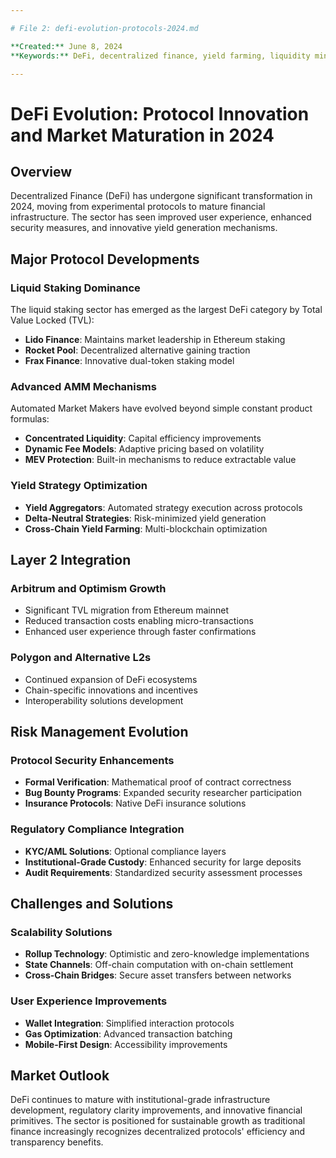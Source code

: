 ```yaml
---

# File 2: defi-evolution-protocols-2024.md

**Created:** June 8, 2024  
**Keywords:** DeFi, decentralized finance, yield farming, liquidity mining, smart contracts, Ethereum, Layer 2, Uniswap, Compound, Aave, TVL, governance tokens, MEV, liquid staking

---
```


# DeFi Evolution: Protocol Innovation and Market Maturation in 2024

## Overview

Decentralized Finance (DeFi) has undergone significant transformation in 2024, moving from experimental protocols to mature financial infrastructure. The sector has seen improved user experience, enhanced security measures, and innovative yield generation mechanisms.

## Major Protocol Developments

### Liquid Staking Dominance
The liquid staking sector has emerged as the largest DeFi category by Total Value Locked (TVL):
- **Lido Finance**: Maintains market leadership in Ethereum staking
- **Rocket Pool**: Decentralized alternative gaining traction
- **Frax Finance**: Innovative dual-token staking model

### Advanced AMM Mechanisms
Automated Market Makers have evolved beyond simple constant product formulas:
- **Concentrated Liquidity**: Capital efficiency improvements
- **Dynamic Fee Models**: Adaptive pricing based on volatility
- **MEV Protection**: Built-in mechanisms to reduce extractable value

### Yield Strategy Optimization
- **Yield Aggregators**: Automated strategy execution across protocols
- **Delta-Neutral Strategies**: Risk-minimized yield generation
- **Cross-Chain Yield Farming**: Multi-blockchain optimization

## Layer 2 Integration

### Arbitrum and Optimism Growth
- Significant TVL migration from Ethereum mainnet
- Reduced transaction costs enabling micro-transactions
- Enhanced user experience through faster confirmations

### Polygon and Alternative L2s
- Continued expansion of DeFi ecosystems
- Chain-specific innovations and incentives
- Interoperability solutions development

## Risk Management Evolution

### Protocol Security Enhancements
- **Formal Verification**: Mathematical proof of contract correctness
- **Bug Bounty Programs**: Expanded security researcher participation
- **Insurance Protocols**: Native DeFi insurance solutions

### Regulatory Compliance Integration
- **KYC/AML Solutions**: Optional compliance layers
- **Institutional-Grade Custody**: Enhanced security for large deposits
- **Audit Requirements**: Standardized security assessment processes

## Challenges and Solutions

### Scalability Solutions
- **Rollup Technology**: Optimistic and zero-knowledge implementations
- **State Channels**: Off-chain computation with on-chain settlement
- **Cross-Chain Bridges**: Secure asset transfers between networks

### User Experience Improvements
- **Wallet Integration**: Simplified interaction protocols
- **Gas Optimization**: Advanced transaction batching
- **Mobile-First Design**: Accessibility improvements

## Market Outlook

DeFi continues to mature with institutional-grade infrastructure development, regulatory clarity improvements, and innovative financial primitives. The sector is positioned for sustainable growth as traditional finance increasingly recognizes decentralized protocols' efficiency and transparency benefits.